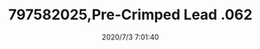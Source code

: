 ﻿---
layout: post 
title: 797582025,Pre-Crimped Lead .062
tags: 1625
categories: wire-harness
overview: Pre-Crimped Lead .062" Male, 150mm, 22 AWG
part_number: 797582025
thumb_img: static/202007/414-thumb-20200703150201.jpg
small_img: static/202007/414-20200703150201.jpg
date: 2020/7/3 7:01:40
---



